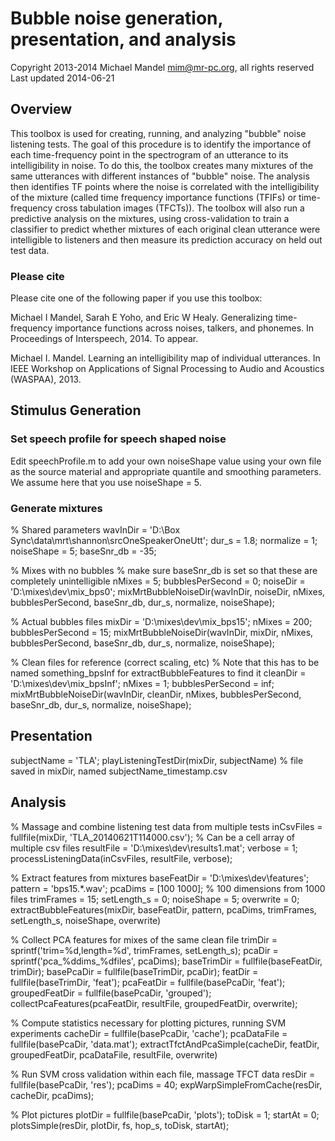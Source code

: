 # Bubble noise generation, presentation, and analysis
Copyright 2013-2014 Michael Mandel <mim@mr-pc.org>, all rights reserved
Last updated 2014-06-21

## Overview

This toolbox is used for creating, running, and analyzing "bubble" noise 
listening tests.  The goal of this procedure is to identify the importance 
of each time-frequency point in the spectrogram of an utterance to its 
intelligibility in noise.  To do this, the toolbox creates many mixtures of
the same utterances with different instances of "bubble" noise.  The 
analysis then identifies TF points where the noise is correlated with the 
intelligibility of the mixture (called time frequency importance functions 
(TFIFs) or time-frequency cross tabulation images (TFCTs)).  The toolbox 
will also run a predictive analysis on the mixtures, using cross-validation 
to train a classifier to predict whether mixtures of each original clean 
utterance were intelligible to listeners and then measure its prediction 
accuracy on held out test data.


### Please cite

Please cite one of the following paper if you use this toolbox:

Michael I Mandel, Sarah E Yoho, and Eric W Healy. Generalizing 
  time-frequency importance functions across noises, talkers, and phonemes. 
  In Proceedings of Interspeech, 2014. To appear.

Michael I. Mandel. Learning an intelligibility map of individual 
  utterances. In IEEE Workshop on Applications of Signal Processing to 
  Audio and Acoustics (WASPAA), 2013.


## Stimulus Generation

### Set speech profile for speech shaped noise

Edit speechProfile.m to add your own noiseShape value using your own file 
as the source material and appropriate quantile and smoothing parameters.  
We assume here that you use noiseShape = 5.


### Generate mixtures

% Shared parameters
wavInDir = 'D:\Box Sync\data\mrt\shannon\srcOneSpeakerOneUtt';
dur_s = 1.8;
normalize = 1;
noiseShape = 5;
baseSnr_db = -35;

% Mixes with no bubbles
% make sure baseSnr_db is set so that these are completely unintelligible
nMixes = 5;
bubblesPerSecond = 0;
noiseDir = 'D:\mixes\dev\mix_bps0';
mixMrtBubbleNoiseDir(wavInDir, noiseDir, nMixes, bubblesPerSecond, baseSnr_db, dur_s, normalize, noiseShape);

% Actual bubbles files
mixDir = 'D:\mixes\dev\mix_bps15';
nMixes = 200;
bubblesPerSecond = 15;
mixMrtBubbleNoiseDir(wavInDir, mixDir, nMixes, bubblesPerSecond, baseSnr_db, dur_s, normalize, noiseShape);

% Clean files for reference (correct scaling, etc)
% Note that this has to be named something_bpsInf for extractBubbleFeatures to find it
cleanDir = 'D:\mixes\dev\mix_bpsInf';
nMixes = 1;
bubblesPerSecond = inf;
mixMrtBubbleNoiseDir(wavInDir, cleanDir, nMixes, bubblesPerSecond, baseSnr_db, dur_s, normalize, noiseShape);


## Presentation

subjectName = 'TLA';
playListeningTestDir(mixDir, subjectName)
% file saved in mixDir, named subjectName_timestamp.csv


## Analysis

% Massage and combine listening test data from multiple tests
inCsvFiles = fullfile(mixDir, 'TLA_20140621T114000.csv');  % Can be a cell array of multiple csv files
resultFile = 'D:\mixes\dev\results1.mat';
verbose = 1;
processListeningData(inCsvFiles, resultFile, verbose);

% Extract features from mixtures
baseFeatDir = 'D:\mixes\dev\features';
pattern = 'bps15.*.wav';
pcaDims = [100 1000];  % 100 dimensions from 1000 files
trimFrames = 15;
setLength_s = 0;
noiseShape = 5;
overwrite = 0;
extractBubbleFeatures(mixDir, baseFeatDir, pattern, pcaDims, trimFrames, setLength_s, noiseShape, overwrite)

% Collect PCA features for mixes of the same clean file
trimDir = sprintf('trim=%d,length=%d', trimFrames, setLength_s);
pcaDir  = sprintf('pca_%ddims_%dfiles', pcaDims);
baseTrimDir = fullfile(baseFeatDir, trimDir);
basePcaDir = fullfile(baseTrimDir, pcaDir);
featDir = fullfile(baseTrimDir, 'feat');
pcaFeatDir = fullfile(basePcaDir, 'feat');
groupedFeatDir = fullfile(basePcaDir, 'grouped');
collectPcaFeatures(pcaFeatDir, resultFile, groupedFeatDir, overwrite);

% Compute statistics necessary for plotting pictures, running SVM experiments
cacheDir = fullfile(basePcaDir, 'cache');
pcaDataFile = fullfile(basePcaDir, 'data.mat');
extractTfctAndPcaSimple(cacheDir, featDir, groupedFeatDir, pcaDataFile, resultFile, overwrite)

% Run SVM cross validation within each file, massage TFCT data
resDir = fullfile(basePcaDir, 'res');
pcaDims = 40;
expWarpSimpleFromCache(resDir, cacheDir, pcaDims);

% Plot pictures
plotDir = fullfile(basePcaDir, 'plots');
toDisk = 1;
startAt = 0;
plotsSimple(resDir, plotDir, fs, hop_s, toDisk, startAt);
